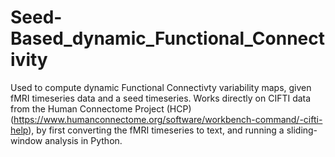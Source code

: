 # Seed-Based_dynamic_Functional_Connectivity

Used to compute dynamic Functional Connectivty variability maps, given fMRI timeseries data and a seed timeseries. Works directly on CIFTI data
from the Human Connectome Project (HCP)(https://www.humanconnectome.org/software/workbench-command/-cifti-help), by first converting the fMRI
timeseries to text, and running a sliding-window analysis in Python.

